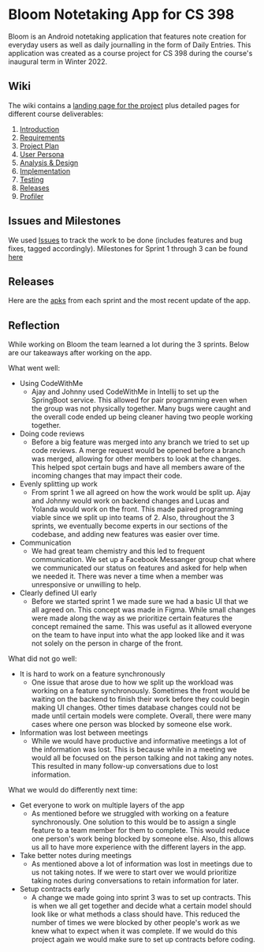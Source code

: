 # Bloom Notetaking App for CS 398
Bloom is an Android notetaking application that features note creation for everyday users as well as daily journalling in the form of Daily Entries. This application was created as a course project for CS 398 during the course's inaugural term in Winter 2022.

## Wiki
The wiki contains a [landing page for the project](https://git.uwaterloo.ca/a388shar/cs398-project/-/wikis/Home) plus detailed pages for different course deliverables:

1. [Introduction](https://git.uwaterloo.ca/a388shar/cs398-project/-/wikis/Home)
1. [Requirements](https://git.uwaterloo.ca/a388shar/cs398-project/-/wikis/Requirements)
1. [Project Plan](https://git.uwaterloo.ca/a388shar/cs398-project/-/wikis/Project-Plan)
1. [User Persona](https://git.uwaterloo.ca/a388shar/cs398-project/-/wikis/User-Persona)
1. [Analysis & Design](https://git.uwaterloo.ca/a388shar/cs398-project/-/wikis/Analysis-&-Design)
1. [Implementation](https://git.uwaterloo.ca/a388shar/cs398-project/-/wikis/Implementation)
1. [Testing](https://git.uwaterloo.ca/a388shar/cs398-project/-/wikis//Testing)
1. [Releases](https://git.uwaterloo.ca/a388shar/cs398-project/-/wikis/Releases)
1. [Profiler](https://git.uwaterloo.ca/a388shar/cs398-project/-/wikis/Profiler)

## Issues and Milestones
We used [Issues](https://git.uwaterloo.ca/a388shar/cs398-project/-/issues) to track the work to be done (includes features and bug fixes, tagged accordingly). Milestones for Sprint 1 through 3 can be found [here](https://git.uwaterloo.ca/a388shar/cs398-project/-/milestones)

## Releases
Here are the [apks](https://git.uwaterloo.ca/a388shar/cs398-project/-/wikis/Releases) from each sprint and the most recent update of the app.

## Reflection
While working on Bloom the team learned a lot during the 3 sprints. Below are our takeaways after working on the app.

What went well:
* Using CodeWithMe
    * Ajay and Johnny used CodeWithMe in Intellij to set up the SpringBoot service. This allowed for pair programming even when the group was not physically together. Many bugs were caught and the overall code ended up being cleaner having two people working together.
* Doing code reviews
    * Before a big feature was merged into any branch we tried to set up code reviews. A merge request would be opened before a branch was merged, allowing for other members to look at the changes. This helped spot certain bugs and have all members aware of the incoming changes that may impact their code.
* Evenly splitting up work
    * From sprint 1 we all agreed on how the work would be split up. Ajay and Johnny would work on backend changes and Lucas and Yolanda would work on the front. This made paired programming viable since we split up into teams of 2. Also, throughout the 3 sprints, we eventually become experts in our sections of the codebase, and adding new features was easier over time.
* Communication
    * We had great team chemistry and this led to frequent communication. We set up a Facebook Messanger group chat where we communicated our status on features and asked for help when we needed it. There was never a time when a member was unresponsive or unwilling to help. 
* Clearly defined UI early
    * Before we started sprint 1 we made sure we had a basic UI that we all agreed on. This concept was made in Figma. While small changes were made along the way as we prioritize certain features the concept remained the same. This was useful as it allowed everyone on the team to have input into what the app looked like and it was not solely on the person in charge of the front.

What did not go well:
* It is hard to work on a feature synchronously
    * One issue that arose due to how we split up the workload was working on a feature synchronously. Sometimes the front would be waiting on the backend to finish their work before they could begin making UI changes. Other times database changes could not be made until certain models were complete. Overall, there were many cases where one person was blocked by someone else work.
* Information was lost between meetings
    * While we would have productive and informative meetings a lot of the information was lost. This is because while in a meeting we would all be focused on the person talking and not taking any notes. This resulted in many follow-up conversations due to lost information.

What we would do differently next time:
* Get everyone to work on multiple layers of the app
    * As mentioned before we struggled with working on a feature synchronously. One solution to this would be to assign a single feature to a team member for them to complete. This would reduce one person's work being blocked by someone else. Also, this allows us all to have more experience with the different layers in the app.
* Take better notes during meetings
    * As mentioned above a lot of information was lost in meetings due to us not taking notes. If we were to start over we would prioritize taking notes during conversations to retain information for later.
* Setup contracts early
    * A change we made going into sprint 3 was to set up contracts. This is when we all get together and decide what a certain model should look like or what methods a class should have. This reduced the number of times we were blocked by other people's work as we knew what to expect when it was complete. If we would do this project again we would make sure to set up contracts before coding.
